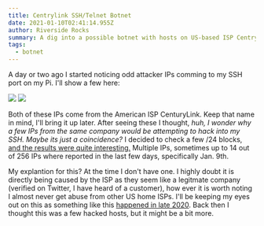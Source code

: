 ```yaml
---
title: Centrylink SSH/Telnet Botnet
date: 2021-01-10T02:41:14.955Z
author: Riverside Rocks
summary: A dig into a possible botnet with hosts on US-based ISP Centrylink.
tags:
  - botnet
---
```

A day or two ago I started noticing odd attacker IPs comming to my SSH port on my Pi. I'll show a few here:

![](https://cdn.riverside.rocks/a/health-barge-soul.png)
![](https://cdn.riverside.rocks/a/deal-mirror-caribou.png)

Both of these IPs come from the American ISP CenturyLink. Keep that name in mind, I'll bring it up later. After seeing these I thought, *huh, I wonder why a few IPs from the same company would be attempting to hack into my SSH. Maybe its just a coincidence?* I decided to check a few /24 blocks, [and the results were quite interesting.](https://cdn.riverside.rocks/a/cucumber-eater-warrior.mp4) Multiple IPs, sometimes up to 14 out of 256 IPs where reported in the last few days, specifically Jan. 9th.

My explantion for this? At the time I don't have one. I highly doubt it is directly being caused by the ISP as they seem like a legitmate company (verified on Twitter, I have heard of a customer), how ever it is worth noting I almost never get abuse from other US home ISPs. I'll be keeping my eyes out on this as something like this [happened in late 2020](https://dev.to/riversiderocks/the-fixed-line-mystery-46de). Back then I thought this was a few hacked hosts, but it might be a bit more.